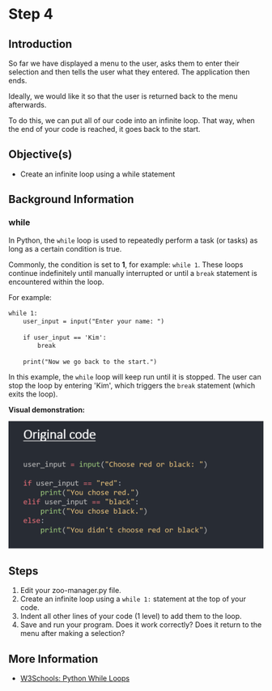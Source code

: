# Step 4

## Introduction

So far we have displayed a menu to the user, asks them to enter their selection and then tells the user what they entered. The application then ends.

Ideally, we would like it so that the user is returned back to the menu afterwards.

To do this, we can put all of our code into an infinite loop. That way, when the end of your code is reached, it goes back to the start.

## Objective(s)

- Create an infinite loop using a while statement

## Background Information

### while

In Python, the `while` loop is used to repeatedly perform a task (or tasks) as long as a certain condition is true.

Commonly, the condition is set to **1**, for example: `while 1`. These loops continue indefinitely until manually interrupted or until a `break` statement is encountered within the loop.

For example:

```
while 1:
    user_input = input("Enter your name: ")
    
    if user_input == 'Kim':
        break

    print("Now we go back to the start.")
```

In this example, the `while` loop will keep run until it is stopped. The user can stop the loop by entering 'Kim', which triggers the `break` statement (which exits the loop).

**Visual demonstration:**

![](images/while-1.gif)

## Steps

1. Edit your zoo-manager.py file.
2. Create an infinite loop using a `while 1:` statement at the top of your code.
3. Indent all other lines of your code (1 level) to add them to the loop.
4. Save and run your program. Does it work correctly? Does it return to the menu after making a selection?

## More Information

- [W3Schools: Python While Loops](https://www.w3schools.com/python/python_while_loops.asp)

